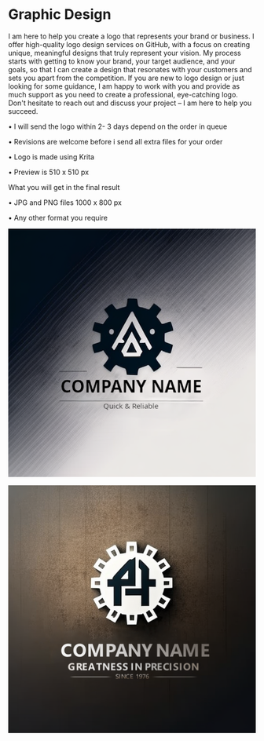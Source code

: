 # Graphic Design

I am here to help you create a logo that represents your brand or business.
I offer high-quality logo design services on GitHub, with a focus on creating unique, meaningful designs that truly represent your vision. My process starts with getting to know your brand, your target audience, and your goals, so that I can create a design that resonates with your customers and sets you apart from the competition.
If you are new to logo design or just looking for some guidance, I am happy to work with you and provide as much support as you need to create a professional, eye-catching logo. Don't hesitate to reach out and discuss your project – I am here to help you succeed.

• I will send the logo within 2- 3 days depend on the order in queue

• Revisions are welcome before i send all extra files for your order

• Logo is made using Krita

• Preview is 510 x 510 px

What you will get in the final result

• JPG and PNG files 1000 x 800 px

• Any other format you require



![Alt text](https://raw.githubusercontent.com/vovingyd/Graphic-Design/main/Logo/Logo%20design%201.PNG "a title")

![Alt text](https://raw.githubusercontent.com/vovingyd/Graphic-Design/main/Logo/Logo%20design%202.png "a title")
